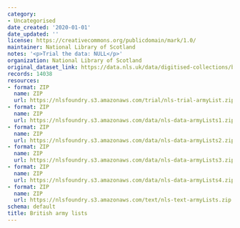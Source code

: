 ```yaml
---
category:
- Uncategorised
date_created: '2020-01-01'
date_updated: ''
license: https://creativecommons.org/publicdomain/mark/1.0/
maintainer: National Library of Scotland
notes: '<p>Trial the data: NULL</p>'
organization: National Library of Scotland
original_dataset_link: https://data.nls.uk/data/digitised-collections/british-army-lists/
records: 14038
resources:
- format: ZIP
  name: ZIP
  url: https://nlsfoundry.s3.amazonaws.com/trial/nls-trial-armyList.zip
- format: ZIP
  name: ZIP
  url: https://nlsfoundry.s3.amazonaws.com/data/nls-data-armyLists1.zip
- format: ZIP
  name: ZIP
  url: https://nlsfoundry.s3.amazonaws.com/data/nls-data-armyLists2.zip
- format: ZIP
  name: ZIP
  url: https://nlsfoundry.s3.amazonaws.com/data/nls-data-armyLists3.zip
- format: ZIP
  name: ZIP
  url: https://nlsfoundry.s3.amazonaws.com/data/nls-data-armyLists4.zip
- format: ZIP
  name: ZIP
  url: https://nlsfoundry.s3.amazonaws.com/text/nls-text-armyLists.zip
schema: default
title: British army lists
---
```

